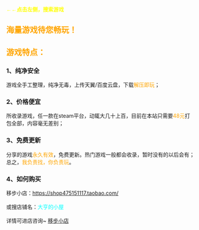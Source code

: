 <b><font face="黑体"><font color=yellow>←←点击左侧，搜索游戏<br></font></font></b>

## <b><font face="黑体"><font color=orange>海量游戏待您畅玩！<br></font></font></b>
## <b><font face="黑体"><font color=orange>游戏特点：<br></font></font></b>
### 1、纯净安全

游戏全手工整理，纯净无毒，上传天翼/百度云盘，下载<font color=orange>解压即玩</font>；

### 2、价格便宜

所收录游戏，任一款在steam平台，动辄大几十上百，目前在本站只需要<font color=orange>48元</font>打包全部，内容毫无差别；

### 3、免费更新

分享的游戏<font color=orange>永久有效</font>，免费更新。热门游戏一般都会收录，暂时没有的以后会有；<br>总之，<font color=orange>我负责找，你负责玩</font>。


### 4、如何购买

移步小店：<font color=cyan>https://shop475151117.taobao.com/</font><br><br>
或搜店铺名：<font color=cyan>大亨的小屋</font><br><br>
详情可进店咨询~
<a href="https://t.asczwa.com/taobao?backurl=https://shop475151117.taobao.com" rel="external nofollow" >移步小店</a>